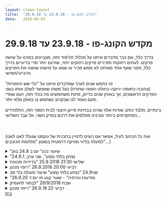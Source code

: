 ```yaml
---
layout: clean-layout
title:  "מקדש הקונג-פו - 23.9.18 עד 29.9.18"
date:   2018-09-02
---
```

# מקדש הקונג-פו - 23.9.18 עד 29.9.18 
בדרך כלל, אם כבר מדברים איתנו על מכלול הלימוד הזה, מצביעים בפנינו על שישה פרקים. לעתים רחוקות מזכירים פרקים רחוקים יותר, שהינם יותר מדי בדיוניים בדרך כלל, מפני שאף אחד מאיתנו לא ממש מכיר או שמע על מישהו שחצה את הפרקים הרביעי/חמישי.<br> <br> זה כחמש שנים לערך שמדברים איתנו על &quot;כלי שש החגורות&quot; (צהובה-כתומה-ירוקה-כחולה-חומה-שחורה) כעל משהו שאפשר לשלב אותו בשני הפרקים הראשונים, אך באותן שנים בדיוק, פחות משתמשים פה בכלי הזה, הגם שמדי פעם נאמר לנו שבקרוב נשתמש בו באופן מלא יותר.<br> <br> בינתיים, מלבד כותב שורות אלה שהינו בבחינת סייען חיצוני לבית הספר הזה, התלמידים המתקדמים ביותר מבינינו מפלסים את דרכם בפרק השני, אל עבר השלישי...<br> <br> <br> <br> {ואת כל הכתוב לעיל, אפשר אם רוצים לדמיין בתבנית של טקסט שנגלל לאט לאט למעלה בליווי מוזיקה דרמטית בסגנון &quot;מלחמת הכוכבים&quot;...}

<details>
                    <summary>"שיעור נכון" יום ב 24.8 בוק</summary>
                    <br> התחלתי את השיעור הבוקר בגינה ברחוב רות בתל אביב, כפי שקבעתי.<br> התחלתי בחיבור לעבודה שנעשתה ב2 השיעורים האחרונים שעברתי <br> (ולא רק אז כמובן) לראות את הגוף הזה כאנרגיה וגם &quot;חלקים בתוכו&quot;<br> כמו שיפוט, רגש כזה או אחר, וכד&#39;. בנוסף בהיותו כזה, להניח לו לזרום.<br> נתתי להנחיות של השיעור להתווסף, ונזכרתי בחלום ותיק לנסוע עם<br> אופניים של תל אופן מעבר לרחוב משה סנה בבני ברק. מאחר ולמיטב זיכרוני,<br> מותר לנסוע ללא תשלום נוסף (למנויים כמוני) חצי שעה, ואז צריך 10 דקות<br> הפסקה לפני הפעם הבאה, החלטתי להשתמש בזה לבניית השיעור.<br> נסעתי בין 20 דקות לחצי שעה עד תחנה, ושם בין 10 דקות ל 30 דקות אימון.<br> מאחר וזה מעל ההרגל שלי, לעבוד על הרפיה והקשבה מרבית לגוף תוך כדי.<br> וכך פעלתי עד שחזרתי לבסוף ב 11.37 לתחנה של העירייה, ושם סיימתי<br> את השיעור.<br>  <br>  <br>
                  </details><details>
                    <summary>"נצחון בלתי נמנע", שני ערב, 24.9.1</summary>
                    היה לי כיף החלק שבו ניתנו תרגילים והדגשים היו: 1. לא לסבול או להשתעמם, 2. להרוויח מהתרגיל כמה שיותר.<br> <br> לאורך השיעור היו בתוכי הרבה דברים, חלקם מעצבנים, ובאיזשהו שלב אמרתי לעצמי שהם אולי פשוט כאן כדי לעזור לי איכשהו. זה עזר.
                  </details><details>
                    <summary>שלישי 21:30 25.9.2018 "בדידות מכוונת</summary>
                    סיגל מנחה את עצמה ואותי.<br> <br> בהליכה למקום השיעור ואז בישיבה במקום השיעור בגג גן העיר: <br> שמנו לב לשלשה דברים, ותוך כדי גם להרגיש אותם בגוף, איך הם בגוף. <br> הראשון היה יכולת, מידת היכולת שלנו כרגע, השני היה מידת האנרגיה שלנו <br> והשלישי היה מרוצות מהרגע הזה. נתנו לזה מספר מ1 עד 10 ובמהלך השיעור <br> גם שיתפנו אחד את השני במספר (זה כמובן השתנה במהלך השיעור) ויכולנו גם <br> להזכיר אחד לשני במילה: &quot;מרוצות&quot;, &quot;אנרגיה&quot;, &quot;יכולת&quot;.<br> <br> לאחר מכן עשינו עבודות פנימיות קצרות, כל פעם אחד בתורו נתן עבודה פנימית <br> לשנינו לעשות. היה לי &quot;בסדר&quot;, הרגשתי קושי להיכנס לשיעור והרגשתי שאני <br> מנסה אבל מצליח רק לרגעים קצרים לעשות את העבודות וגם העבודות שנתתי <br> לא הייתי ממש שלם אותם, כאילו נתתי אותם אבל לא *הרגשתי* אותם לפני כן. <br> כאילו, נתתי איזו עבודה שחשבתי שארצה לעשות אבל לא היה בזה נשמה. <br> <br> אח&quot;כ קמנו והתהלכנו על גג גן העיר ממששש לאט, הרגשנו כל מיני דברים תו&quot;כ הליכה. <br> הרגשתי שהליכה איטית מאתגרת את שיווי המשקל שלי בגוף ומראה לי מקומות שלא נוח לי <br> בגוף כרגע, את מצב הנשימה שלי ועוד. נראה לי אפשר ללמוד הרבה מצורת העבודה הזו...<br> <br> צורה העבודה החדשה אתגרה את יכולת הלמידה שלי בשיעור. הצלחתי אולי רק 15% <br> מהזמן לעשות עבודה. היה לי מאתגר בשיעור הזה להרגיש שאני עושה עבודה אמיתית. <br> גם הגעתי לשיעור לא כ&quot;כ מאוזן ועם רעש פנימי וניסיתי מאד לא להחצין אותו ע&quot;י פשוט <br> לשחק מישהו רגוע ושליו, וניסיתי שבחוץ בכלל לא יראו את זה עליי. לרגעים קצרים <br> כן בדיבור היה אפשר להבחין את עליי אולי טיפה לחץ או עצבנות וגם קצת בתנועה אבל אני <br> חושב שהצלחתי סה&quot;כ מאד יפה. התחלתי עם זה לפני השיעור והמשכתי עם זה גם אחרי <br> שהשיעור הסתיים.<br> <br> הרגשתי בשיעור הזה קצת מרוחק מעצמי כאילו לא הצלחתי לתת את העבודה הכי טובה <br> שאני יכול לתת. לא יודע למה. אולי בגלל הרעש הפנימי, אולי בגלל ההנחיות, אולי בגלל <br> שלא אותגרתי מספיק ע&quot;י הנחיות חיצוניות. קשה לי לשים את האצבע על זה. אני חושב <br> שאולי בשלב של העבודות הפנימיות פשוט היה לי הרבה רעש פנימי ולא &quot;התאמצתי&quot; הרבה. <br> לא נתתי לעצמי. ובשלב של הצעידה אולי לא התאמצתי או רציתי מספיק. <br> <br> יום למחרת התאמנתי שוב על ההליכה האיטית… שמתי לב להבדל בין ההליכה הרגילה<br> שלי שאני כאילו זורק עצמי קדימה לבין הליכה כשאני מרגיש את עצמי כלפי מטה, כלפי האדמה, <br> כשאני מרגיש שאני נח תו&quot;כ הליכה, מודע ואחראי.<br> <br> התחיל ב21:00 הסתיים ב22:17<br>
                  </details><details>
                    <summary>רביעי 20:00 26.9.2018 "ריפוי מכונן</summary>
                    ריבּ מנחה אותנו בשיעור. סה&quot;כ ארבעה תלמידים כולל ריבּ. הלכנו לשבת בגג גן העיר על דק מעץ.<br> <br> בהתחלה שמנו לב למשא שיש עלינו. התיק. הלכנו, הרגשנו איך זה עם ואיך זה בלי... <br> לאפשר למשא שעלינו להיות בנוחות, המשא החיצוני או הפנימי. (עשה לי מאד לעבוד עם המילים <br> הללו, לאפשר למשא הפנימי להיות בנוחות…) <br> <br> אפשר גם לשים לב האם זה משרת אותנו מה שאנחנו נושאים (את התיק) האם זה עושה לי טוב איכשהוא? <br> כלומר, זה רצוי, זה טוב למערכת שלי. ועוד דבר, האם זה מלמד אותי משהו? השרירים שלי כך או אחרת. זה <br> אולי גם כלי למידה בעצם שדרכו אני לומד דברים.<br> <br> אני יכול לשים לב לצלעות שלי שמגנות על האיברים הפנימיים ונחות להם ככה לא מפריעות לשום דבר מסביב... <br> האיברים הפנימיים נחים...&nbsp;&nbsp;שימת לב לעמוד השדרה לכל ארכו איך שהוא מתחבר לצלעות וכל מה שיוצא ממנו לכל הגוף...<br> <br> כל הדיבור של ריבּ היה לי באנרגיה מיוחדת כזו של שימת לב לגוף שלי ולזרימות השונות העוברות בו ודרכו… <br> כל מיני דברים בגוף הפיזי והרגשי. מעין איכות של שימת לב, מתן תשומת לב, הבחנה עמוקה ונעימה בדברים שקורים<br> וזורמים... <br> <br> גם אם אני בתנוחה של ישיבה אני יכול לעשות שזה יהיה נוח לי ומרגיש לי כאילו אני שוכב. או פשוט להיות <br> במצב הכי נינוח שאני יכול כעת... העיניים יכולות לנוח כשהן פקוחות באותה מנוחה כמו שהן עצומות...<br> <br> להתפתח כמו עץ - עץ לא דואג לצמיחה של עצמו. אפשר לדברים שמטרידים אותי בקשר לצמיחה שלי להיות או לנשור.<br> <br> היה לי מאתגר לעשות את המיטב שלי. הדיבור של ריבּ... הרבה הנחיות... ישיבה ארוכה... שיעור שהוא כולו <br> בעצם עבודה פנימית כזו, תשומת לב מפה לשם... וכל מיני הצקות פנימיות שלי שאני מנסה לעבוד איתם. <br> ושוב ניסיתי לא להחצין את החוסר שקט שלי גם לפני השיעור וגם אחרי השיעור.<br> <br> לא זוכר שעת התחלה וסיום. נדמה לי שנמשך כשעה וחצי.<br>
                  </details><details>
                    <summary>שני24.9 "נצחון בלתי נמנע" שיעור מעולה בלי סב</summary>
                    הגעתי לשיעור ולמעשה חזרתי בכוונה מחופית בשביל להשתתף בו <img src="http://www.timg.co.il/tapuzForum/images/Emo23.gif" alt="|לב|"><br> <br> קיבלנו מבן תנועה וכל אחד עשה אותה בגרסה שלו.<br> <br> המטרות היו:<br> 1. לא לסבול או ליצור סבל. גם שיעמום למשל היא צורה של סבל.<br> 2. להרוויח כמה שיותר ממה שעושים.<br> <br> הדגש הזה של (1) ממש עזר לי.<br> כי הקפדתי לא לסבול ולא סתם לעשות<br> וזה הביא ממני הרבה יצירתיות, נוכחות, הקשבה, מיקוד. אי אפשרות על ההנאה שלי ועל אי הסבל.<br> <br> כיף!!!!!<br> <br> אחר כך היה לי זמן חופשי להמשיך את השיעור שלי בהשראת מה שעולה בי.<br> רקדתי! וזה היה מהנה מאד. ועולים תכנים של להרגיש נוח, שלשים זין על איך זה נראה, של באמת לרקוד בחופשיות.<br> הכי רקדתי בחופשיות כשהלכתי לגדר שצופה על בריכת הילטון.<br> שם הרשיתי לעצמי לרקוד כמו שאני אוהבת, תנועות סקסיות לפעמים, אגן, חזה ועוד.<br> <br> במתחם של השיעור אני עדיין לא הכי חשה נוח לרקוד מממממש איך שבא לי.<br> זה משתפר ומשתפר :)
                  </details><details>
                    <summary>"מודעות והרפיה" - שעור קונג פו יום ד 26.9.20</summary>
                    זמן הגעה: 6:35 – זמן סיום: 7:55 – משת&#39;: בן, תרצה, אינגריד<br> <br> הפעם הגעתי באמצעות תחבורה ציבורית, ללא דרמה, למרות זמן ההמתנה הממושך לאוטובוס – איזה כיף. נהניתי מההליכה הרגלית של כ-15 ד&#39; עד לנק&#39; המפגש.<br> זמן קצר לאחר הגעתי בן הנחה אותי לקראת השיעור, שבשעה 6:48 עלי להמשיך את שעורנו ולהוביל אותנו לגן דובנוב – או לחילופין ברגע שדורית ורמי יצטרפו, המקודם מבניהם. הוא שאל אותי אם יש לי שאלה לגבי ההנחיות, חשבתי לרגע והכל נראה לי ברור: הבנתי שבשעה 6:48 או ברגע שהשניים הנוספים יגיעו עלי ל-המ-שיך (ולא להתחיל!) את שיעורנו. את &quot;ו&quot;ו חיבור לפני &quot;להוביל אותנו לגן דובנוב&quot; הבנתי כמשהו שאיננו כלול באותה יחידת הזמן – לרגע איזה קול חלשלוש בתוכי תמהה אם זו אכן הכוונה של בן, אבל מיד &quot;חתיכתי&quot; ו&quot;הרגשתי&quot; משוכנעת בכך שהבנתי. מוזר, בדיעבד. התברר לי א&quot;כ שו&quot;ו החיבור הייתה אינקלוסיבית – כלומר להמשיך את שיעורנו של כולנו ומיד לעבור לגן דובנוב. במקום זה התחלתי שת שעורנו והשתהיתי עוד כמה דקות בנק&#39; המפגש. מעניין מאוד, הקול המוסווה הזה שדוחק בי לעשות/להבין הפוך ממה ששמעתי. בן העיר לי על כך.<br> לאחר מכן הוא הנחה אותי להעביר אותנו עם דגש על החוויה שלי: שלא להיות מושפעת מהקצב של האחרים. הצלחתי להוציא את זה לפועל, הייתי אסירת תודה על הדגש הקטן הזה.<br> בן גם העיר לי מאוחר יותר שכשניגשתי אליהם להודיע שאני ממשיכה את השיעור שלנו, אילו מישהו אחר, נניח תלמיד חדש, היה שם, הוא לא היה מבין אותי. הסכמתי אבל גם ציינתי שאילו רמי או דורית היו מגיעים בינתיים, הייתי בוחרת בניסוח יותר חד משמעי וכי הניסוח שלי היה מעט לאקוני כיוון שהסתמכתי על כך שהם היו ועדים שניהם להנחיות בקודמות שקיבלתי. בדיעבד ראיתי שיש לי מעין מבוכה בלתי מובנת מלהתנסח בצורה שבן המליץ – פשוטה, מאירה ומפורשת – שעוצרת אותי לפעמים ולהתנסח כך. אני רואה כעת כי שהו עוד איזה &quot;רעש&quot; שכדאי לי להתנקות ממנו. כמה טוב שאני מסוגלת כיום לראות את זה תוך זמן קצר! &#61514; <br> עבדנו על גמישות וא&quot;כ הזזות, כששניים מתרגלים הזזות ואחד מתבונן בהם.<br> כשבחרתי לעבוד עם בן, הלפיתות שלו בידיים הכאיבו לי למרות שלטענתו הוא לא הפעיל הרבה כוח. התבוננו בזאת יחד, ולאחר זמן מה הייתי מסוגלת לשהות את ההתנגדות המבוהלת שלי שמעצימה את הכאב. לקראת סיום השיעור שלי הצלחתי להימנע מזה ואותן הלפיתות לא עורר בי כל כאב. איזה מדהים!<br> היה כל כך טוב לשוב לשעורה קונג פו אחרי הפסקה של שבועיים! איזו מתנה!!<br> <br> <br>
                  </details><details>
                    <summary>שבת 29/9/2018 "לבחור להעמיק</summary>
                    שיעור יוצא דופן במבנה שלו ובכוונה שהייתה מאחריו. <br> הודעתי בשישי לפני כן שלא אוכל להתייצב בנקודת המפגש לתחילת השיעור אבל שבכוונתי לקיים שיעור בשעות המקבילות לשיעור הקונג-פו שלי ולשיעור אמנות היכולת שלי הבא אחריו. לצורך הדו&quot;ח הזה אתייחס אליו הפעם כאילו היה שיעור קונג-פו אחד ארוך. <br> <br> הכוונה שבאה ממני לקיים שיעור רשמי בין אם אקבל הנחיות לגביו או לא, מצד אחד, אך מצד שני בקשת הנחיות נוספות אם יבואו, הייתה ממש טובה. זהו איזון עניינים בריא. <br> <br> השיעור החל בשעה 15:18 והסתיים בשעה 21:00 בערב<br> הוא כלל ארבעה חלקים.<br> החלק הראשון - עד 15:50, התרחש בחדרי בגבעת אבני ועסק בקידום משמעותי של 6 האמנים. כאשר בכל פעם אני מכוון להשיג התקדמות משמעותית כלשהי. <br> <br> החלק השני - עד הגעה למסיבת יום ההולדת - התרחש ברובו תוך כדי נסיעה ועסק בניסיון להעמיק את מודעותי.<br> <br> החלק השלישי - במסיבה עצמה - עסק בכניסה &quot;אל תוך מערבולת אנרגיה מקודשת, מופלאה, מרפאת עמוקות&quot;. שהיה מודעת בתוכה, להניח לה להשפיע עלי לטובה, לזכור את עצמי במהלכה ועוד. <br> <br> החלק הרביעי, שהיה אופציונלי - היה אמור להתרחש (ואכן התרחש) לאחר שנותרתי לבדי, או בחברת תלמיד נוסף אחד אחר, אחרי שעזבתי את המסיבה. ודיבר על לעוף אל חוויה עוצמתית כלשהי. שמניחה אותי בסופה ברמת חיים חדשה. <br> <br> מספר עקבות (בתפזורת):<br> <br> התחלתי וסיימתי בברכה<br> <br> היש ישנו והאין איננו - משפט (של איזה פרמנידס אחד) ששימש הפעם שער עבורי לחיבור לשקט עצום, גדול מכדי שאוכל להכיל אותו, שקיים כאילו מחוץ לעולם לגמרי, והמגע איתו היה מעט מטריד אבל גם מאוד מאוד טוב לי. מין שקט אחר כזה. זר. אבל גם מוכר. היה מאוד נוכח בחלקים השני והשלישי.<br> <br> בחלק של אמנות התנועה בחלק הראשון, טיפסתי על גג של ארון גבוה, דרך הפסנתר. הדבר הזה, למרות שלא היה מאתגר מאוד, היה בו משהו מאוד מיוחד, שקצת קשה לי להסביר. כמו משהו שאני הילד היה חושב לעשות.<br> <br> בחלק השני בלטה גם העבודה שלי על לא להיות במצב של המתנה לכך שאגיע, אלא שוב ושוב לחזור למצב שאני נהנה ממה שקורה ברגע זה, שמבחינתי יכול להימשך ולהימשך עוד שעות. <br> <br> במסיבה, היה לי קצת קשה. המצב שעמו הגעתי שם אותי במקום אחר, מובדל. נדמה לי שכל כך הוקסמתי מהעומק של השקט הקדמון הזה, שהיה לי קשה קצת לקפוץ אל בריכת האנושות הקטנה והמקסימה הזו, ופשוט ליהנות ממנה. לא שלא נהניתי. נהניתי עמוקות. פשוט מאוד אחרת מכפי שדמיינתי. <br> <br> בחלק הראשון, בחלק של אמנות הלמידה וההשתנות הזמנתי את כל האניים השונים שלי להיאסף ולהצטרף אלי בשיעור. הבחנתי בכמה מהיותר מובחנים מביניהם שאני מכיר מהיום יום שלי, וכיוונתי, לפחות לרגע, להניח לכולם להיות מושפעים מהשיעור. <br> <br> בחלק הרביעי יצאתי לטיול לילי עמוק ויפהפה. ובסופו הרגשתי אכן במציאות חדשה. אינני יודע באיזה אופן בדיוק.&nbsp;&nbsp;<br> <br> שתי כותרות שעלו עבורו בזמן שהכנתי אותו היו &quot;גלולה מדויקת&quot; ו-&quot;אדם עם מטרה&quot;.<br> <br> תודה!!!
                  </details><details>
                    <summary>רביעי 22 26.9.18 "ריפוי מכונן</summary>
                    השיעור החל עבורי בסביבות 20:35 או 20:40<br> השתתפו בו מלבדי גם שמואל ושיר וניקו<br> <br> משהו שראוי לציין הוא שהונחיתי להתחיל את שיעורו של ניקו לא יאוחר משעה 21:00. אולם ניקו לא הגיע עדיין בשעה זו. לכן התחלתי את השיעור שלו עבורו, בלא נוכחותו (בביצוע ברכה), כשאני יודע ביני לביני שאנחנו עכשיו שניים בשיעור, וכשהגיע (כ-5 עד 10 דקות לאחר מכן, הודעתי לו ששיעורו התחיל לפני כמה דקות). <br> <br> השיעור עסק כולו בריפוי. <br> <br> התנסינו וחקרנו לא מעט את הטכניקה של להקיש על הגוף במקומות שונים ובאופנים שונים. <br> לבדוק מה זה עושה לנו.<br> ישבנו ביחד בתוך בריכה מדומיינת בעלת תכונות רפואיות<br> העלינו אניאים שונים שלנו והזכרנו לעצמנו חלקים שלנו שדרוש להם ריפוי<br> עלינו לגג גן העיר והמשכנו שם את השיעור<br> בדקנו מה מטריד אותנו בשבועיים האחרונים. <br> בחרנו אחד מהם והיינו איתו באופן איכותי.&nbsp;&nbsp;<br> עשינו ישיבת סיפורי אנרגיה<br> הרמנו והורדנו ידיים בכל מיני צורות (אני זוכר שהדהימה אותי הרמה שכולם תרגלו את זה בה - הנחייה כל כך פשוטה, ביצוע כל כך איכותי). <br> סיימנו את השיעור. <br> <br> תודה!!
                  </details><a href="javascript:history.back()">בית</a>